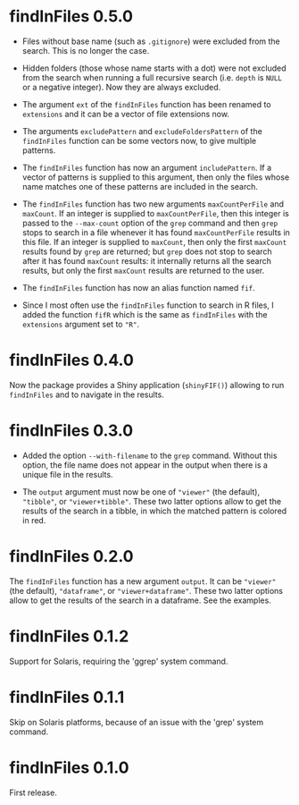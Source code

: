 # findInFiles 0.5.0

* Files without base name (such as `.gitignore`) were excluded from the search. 
This is no longer the case.

* Hidden folders (those whose name starts with a dot) were not excluded from 
the search when running a full recursive search (i.e. `depth` is `NULL` or a
negative integer). Now they are always excluded.

* The argument `ext` of the `findInFiles` function has been renamed to 
`extensions` and it can be a vector of file extensions now.

* The arguments `excludePattern` and `excludeFoldersPattern` of the 
`findInFiles` function can be some vectors now, to give multiple patterns.

* The `findInFiles` function has now an argument `includePattern`. If a vector 
of patterns is supplied to this argument, then only the files whose name matches
one of these patterns are included in the search.

* The `findInFiles` function has two new arguments `maxCountPerFile` and
`maxCount`. If an integer is supplied to `maxCountPerFile`, then this integer 
is passed to the `--max-count` option of the `grep` command and then `grep` 
stops to search in a file whenever it has found `maxCountPerFile` results in 
this file. If an integer is supplied to `maxCount`, then only the 
first `maxCount` results found by `grep` are returned; but `grep` does not 
stop to search after it has found `maxCount` results: it internally returns all
the search results, but only the first `maxCount` results are returned to the 
user.

* The `findInFiles` function has now an alias function named `fif`. 

* Since I most often use the `findInFiles` function to search in R files, I 
added the function `fifR` which is the same as `findInFiles` with the 
`extensions` argument set to `"R"`.


# findInFiles 0.4.0

Now the package provides a Shiny application (`shinyFIF()`) allowing to run 
`findInFiles` and to navigate in the results.


# findInFiles 0.3.0

* Added the option `--with-filename` to the `grep` command. Without this 
option, the file name does not appear in the output when there is a unique 
file in the results.

* The `output` argument must now be one of `"viewer"` (the default), 
`"tibble"`, or `"viewer+tibble"`. These two latter options allow to get the 
results of the search in a tibble, in which the matched pattern is colored in 
red.


# findInFiles 0.2.0

The `findInFiles` function has a new argument `output`. It can be `"viewer"` 
(the default), `"dataframe"`, or `"viewer+dataframe"`. These two latter options 
allow to get the results of the search in a dataframe. See the examples.


# findInFiles 0.1.2

Support for Solaris, requiring the 'ggrep' system command.


# findInFiles 0.1.1

Skip on Solaris platforms, because of an issue with the 'grep' system command.


# findInFiles 0.1.0

First release.
